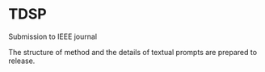 # TDSP
Submission to IEEE journal

The structure of method and the details of textual prompts are prepared to release.

